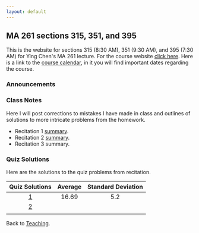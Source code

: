 ```yaml
---
layout: default
---
```


## [](#course) MA 261 sections 315, 351, and 395
This is the website for sections 315 (8:30 AM), 351 (9:30 AM), and 395 (7:30 AM)
for Ying Chen's MA 261 lecture. For the course website [click
here](https://www.math.purdue.edu/MA261). Here is a link to the [course
calendar](https://www.math.purdue.edu/~chenjk/261-F18-calendar.html), in it you
will find important dates regarding the course.

### [](#announce) Announcements

### [](#notes) Class Notes
Here I will post corrections to mistakes I have made in class and outlines of
solutions to more intricate problems from the homework.

* Recitation 1 [summary](notes/rec-1).
* Recitation 2 [summary](notes/rec-2).
* Recitation 3 summary.

### [](#sols) Quiz Solutions
Here are the solutions to the quiz problems from recitation.

| Quiz Solutions                | Average    | Standard Deviation    |
| :---------------------------: | :--------: | :-------------------: |
| [1](quizzes/MA261_Quiz_1.pdf) | 16.69      | 5.2                   |
| [2](quizzes/MA261_Quiz_2.pdf) |            |                       |
|                               |            |                       |

Back to [Teaching](../#-teaching).
